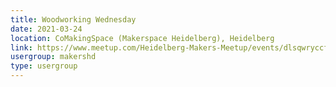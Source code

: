 ```yaml
---
title: Woodworking Wednesday
date: 2021-03-24
location: CoMakingSpace (Makerspace Heidelberg), Heidelberg
link: https://www.meetup.com/Heidelberg-Makers-Meetup/events/dlsqwryccfbgc/
usergroup: makershd
type: usergroup
---
```

